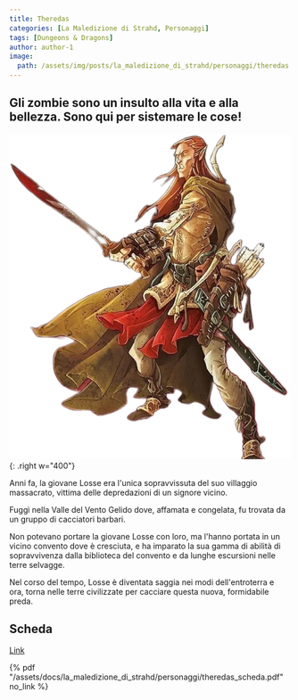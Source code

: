 ```yaml
---
title: Theredas
categories: [La Maledizione di Strahd, Personaggi]
tags: [Dungeons & Dragons]
author: author-1
image:
  path: /assets/img/posts/la_maledizione_di_strahd/personaggi/theredas.png
---
```


## Gli zombie sono un insulto alla vita e alla bellezza. Sono qui per sistemare le cose!

![Desktop View](/assets/img/posts/la_maledizione_di_strahd/personaggi/theredas.png){: .right w="400"}

Anni fa, la giovane Losse era l'unica sopravvissuta del suo villaggio massacrato, vittima delle depredazioni di un signore vicino. 

Fuggì nella Valle del Vento Gelido dove, affamata e congelata, fu trovata da un gruppo di cacciatori barbari. 

Non potevano portare la giovane Losse con loro, ma l'hanno portata in un vicino convento dove è cresciuta, e ha imparato la sua gamma di abilità di sopravvivenza dalla biblioteca del convento e da lunghe escursioni nelle terre selvagge. 

Nel corso del tempo, Losse è diventata saggia nei modi dell'entroterra e ora, torna nelle terre civilizzate per cacciare questa nuova, formidabile preda.


## Scheda

<a href="/assets/docs/la_maledizione_di_strahd/personaggi/theredas_scheda.pdf" target="_blank">Link</a>

{% pdf "/assets/docs/la_maledizione_di_strahd/personaggi/theredas_scheda.pdf" no_link %}